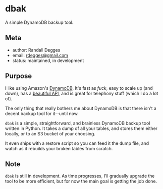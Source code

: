 # dbak

A simple DynamoDB backup tool.


## Meta

* author: Randall Degges
* email:  rdegges@gmail.com
* status: maintained, in development


## Purpose

I like using Amazon's [DynamoDB](http://aws.amazon.com/dynamodb/). It's fast as
*fuck*, easy to scale up (and down), has a [beautiful
API](http://boto.cloudhackers.com/en/latest/dynamodb_tut.html), and is great
for telephony stuff (which I do a lot of).

The only thing that really bothers me about DynamoDB is that there isn't a
decent backup tool for it--until now.

`dbak` is a simple, straightforward, and brainless DynamoDB backup tool
written in Python. It takes a dump of all your tables, and stores them either
locally, or to an S3 bucket of your choosing.

It even ships with a restore script so you can feed it the dump file, and watch
as it rebuilds your broken tables from scratch.


## Note

`dbak` is still in development. As time progresses, I'll gradually upgrade the
tool to be more efficient, but for now the main goal is getting the job done.

